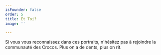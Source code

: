 ```yaml
---
isFounder: false
order: 5
title: Et Toi?
image: ''

---
```

Si vous vous reconnaissez dans ces portraits, n'hésitez pas à rejoindre la communauté des Crocos. Plus on a de dents, plus on rit.